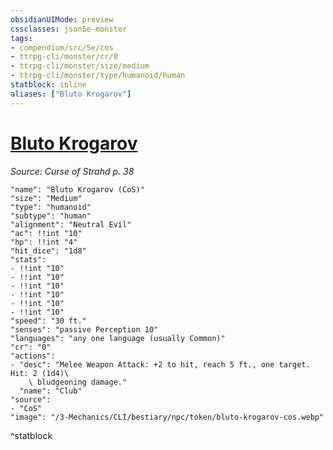 ```yaml
---
obsidianUIMode: preview
cssclasses: json5e-monster
tags:
- compendium/src/5e/cos
- ttrpg-cli/monster/cr/0
- ttrpg-cli/monster/size/medium
- ttrpg-cli/monster/type/humanoid/human
statblock: inline
aliases: ["Bluto Krogarov"]
---
```

# [Bluto Krogarov](3-Mechanics\CLI\bestiary\npc/bluto-krogarov-cos.md)
*Source: Curse of Strahd p. 38*  

```statblock
"name": "Bluto Krogarov (CoS)"
"size": "Medium"
"type": "humanoid"
"subtype": "human"
"alignment": "Neutral Evil"
"ac": !!int "10"
"hp": !!int "4"
"hit_dice": "1d8"
"stats":
- !!int "10"
- !!int "10"
- !!int "10"
- !!int "10"
- !!int "10"
- !!int "10"
"speed": "30 ft."
"senses": "passive Perception 10"
"languages": "any one language (usually Common)"
"cr": "0"
"actions":
- "desc": "Melee Weapon Attack: +2 to hit, reach 5 ft., one target. Hit: 2 (1d4)\
    \ bludgeoning damage."
  "name": "Club"
"source":
- "CoS"
"image": "/3-Mechanics/CLI/bestiary/npc/token/bluto-krogarov-cos.webp"
```
^statblock